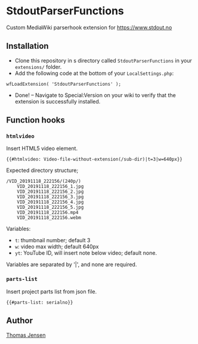 # StdoutParserFunctions

Custom MediaWiki parserhook extension for https://www.stdout.no

## Installation
* Clone this repository in s directory called `StdoutParserFunctions` in your `extensions/` folder.
* Add the following code at the bottom of your `LocalSettings.php`:
```
wfLoadExtension( 'StdoutParserFunctions' );
```
* Done! – Navigate to Special:Version on your wiki to verify that the extension is successfully installed.

## Function hooks

### `htmlvideo`
Insert HTML5 video element.

```
{{#htmlvideo: Video-file-without-extension(/sub-dir)|t=3|w=640px}}
```

Expected directory structure;
```
/VID_20191118_222156/(240p/)
    VID_20191118_222156_1.jpg
    VID_20191118_222156_2.jpg
    VID_20191118_222156_3.jpg
    VID_20191118_222156_4.jpg
    VID_20191118_222156_5.jpg
    VID_20191118_222156.mp4
    VID_20191118_222156.webm
```

Variables:
* `t`: thumbnail number; default 3
* `w`: video max width; default 640px
* `yt`: YouTube ID, will insert note below video; default none.

Variables are separated by '|', and none are required.

### `parts-list`
Insert project parts list from json file.

```
{{#parts-list: serialno}}
```

## Author
[Thomas Jensen](https://thomas.stdout.no)